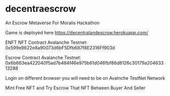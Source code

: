 # decentraescrow
An Escrow Metaverse For Moralis Hackathon

Game is deployed here https://decentralandescrow.herokuapp.com/

ENFT NFT Contract Avalanche Testnet: 0x599e9622e8a90073d6bF5Dfb687f8E2316Ff903d

Escrow Contract Avalanche Testnet: 0x6b663ea422040f5ad7b484f46e975b61d046fbf86d8126c30179a20463313288

Login on different browser you will need to be on Avalnche TestNet Network

Mint Free NFT and Try Escrow That NFT Between Buyer And Seller
